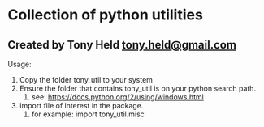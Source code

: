 # Collection of python utilities

## Created by Tony Held tony.held@gmail.com

Usage:
1) Copy the folder tony_util to your system
2) Ensure the folder that contains tony_util is on your python search path.
    1) see: https://docs.python.org/2/using/windows.html
3) import file of interest in the package.
    1) for example: import tony_util.misc
